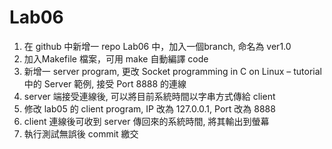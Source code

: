 # Lab06
1. 在 github 中新增一 repo Lab06 中，加入一個branch, 命名為 ver1.0
2. 加入Makefile 檔案，可用 make 自動編譯 code
3. 新增一 server program, 更改 Socket programming in C on Linux – tutorial 中的 Server 範例, 接受 Port 8888 的連線
4. server 端接受連線後, 可以將目前系統時間以字串方式傳給 client
5. 修改 lab05 的 client program, IP 改為 127.0.0.1, Port 改為 8888
6. client 連線後可收到 server 傳回來的系統時間, 將其輸出到螢幕
7. 執行測試無誤後 commit 繳交
